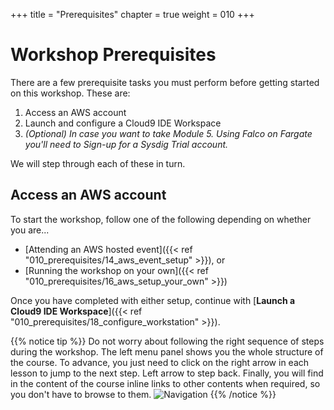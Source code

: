 +++
title = "Prerequisites"
chapter = true
weight = 010
+++

# Workshop Prerequisites

There are a few prerequisite tasks you must perform before getting started on this workshop. These are:

1. Access an AWS account
2. Launch and configure a Cloud9 IDE Workspace
3. *(Optional) In case you want to take Module 5. Using Falco on Fargate you'll need to Sign-up for a Sysdig Trial account.*

We will step through each of these in turn. 


## Access an AWS account
To start the workshop, follow one of the following depending on whether you are...

* [Attending an AWS hosted event]({{< ref "010_prerequisites/14_aws_event_setup" >}}), or
* [Running the workshop on your own]({{< ref "010_prerequisites/16_aws_setup_your_own" >}})

Once you have completed with either setup, continue with [**Launch a Cloud9 IDE Workspace**]({{< ref "010_prerequisites/18_configure_workstation" >}}). 

{{% notice tip %}}
Do not worry about following the right sequence of steps during the workshop. The left menu panel shows you the whole structure of the course. To advance, you just need to click on the right arrow in each lesson to jump to the next step. Left arrow to step back. Finally, you will find in the content of the course inline links to other contents when required, so you don't have to browse to them. ![Navigation](/images/00_introduction/navigation.png)
{{% /notice %}}
